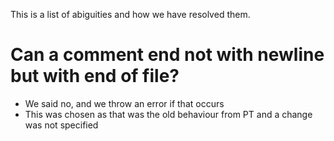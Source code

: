 This is a list of abiguities and how we have resolved them.

# Can a comment end not with newline but with end of file?
- We said no, and we throw an error if that occurs
- This was chosen as that was the old behaviour from PT and a change was not specified
